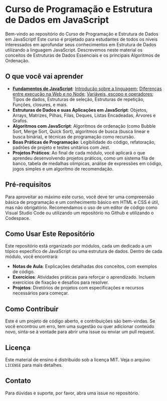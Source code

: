 # Curso de Programação e Estrutura de Dados em JavaScript

Bem-vindo ao repositório do Curso de Programação e Estrutura de Dados em JavaScript! Este curso é projetado para estudantes de todos os níveis interessados em aprofundar seus conhecimentos em Estrutura de Dados utilizando a linguagem JavaScript. Descrevemos neste material os conceitos de Estruturas de Dados Essenciais e os principais Algoritmos de Ordenação.

## O que você vai aprender

- **[Fundamentos de JavaScript](01-fundamentos-js)**: [Introdução sobre a linguagem](01-fundamentos-js/01-intro); [Diferenças entre execução na Web e no Node](01-fundamentos-js/02-web-node); [Variáveis, escopo e operadores](01-fundamentos-js/03-variaveis-tipos); Tipos de dados, Estruturas de seleção, Estruturas de repetição, Funções, closures, e mais.
- **Estruturas de Dados e suas Aplicações em JavaScript**: Objetos, Arrays, Matrizes, Pilhas, Filas, Deques, Listas Encadeadas, Árvores e Grafos.
- **Algoritmos com JavaScript**: Algoritmos de ordenação (como Bubble Sort, Merge Sort, Quick Sort), algoritmos de busca (busca linear e busca binária), e técnicas de programação como recursão.
- **Boas Práticas de Programação**: Legibilidade do código, refatoração, padrões de projeto e testes unitários com Jest.
- **Projetos Práticos**: Ao final de cada módulo, você aplicará o que aprendeu desenvolvendo projetos práticos, como um sistema fila de banco, tabela de medalhas olimpicas, análise de expressões em código, jogos simples e um algoritmo de recomendação.

## Pré-requisitos

Para aproveitar ao máximo este curso, você deve ter uma compreensão básica de programação e um conhecimento básico em HTML e CSS é útil, mas não obrigatório. Recomendamos o uso de um editor de código como Visual Studio Code ou utilizando um repositório no Github e utilizando o Codespace.

## Como Usar Este Repositório

Este repositório está organizado por módulos, cada um dedicado a um tópico específico de JavaScript ou uma estrutura de dados. Dentro de cada módulo, você encontrará:

- **Notas de Aula**: Explicações detalhadas dos conceitos, com exemplos de código.
- **Exercícios**: Atividades práticas para reforçar o aprendizado. Incluem exercícios de fixação e desafios para resolver.
- **Projetos**: Diretórios de projetos com especificações e recursos necessários para começar.

## Como Contribuir

Este é um projeto de código aberto, e contribuições são bem-vindas. Se você encontrou um erro, tem uma sugestão ou quer adicionar conteúdo novo, sinta-se à vontade para abrir uma issue ou enviar um pull request.

## Licença

Este material de ensino é distribuído sob a licença MIT. Veja o arquivo `LICENSE` para mais detalhes.

## Contato

Para dúvidas e suporte, por favor, abra uma issue no repositório.
